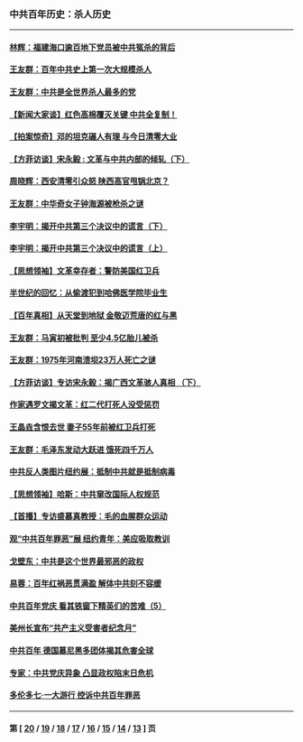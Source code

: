 ### 中共百年历史：杀人历史
---
#### [林辉：福建海口逾百地下党员被中共冤杀的背后](../../pages/nf1176106/n13878946.md?01110430) 
#### [王友群：百年中共史上第一次大规模杀人](../../pages/nf1176106/n13863785.md?01110430) 
#### [王友群：中共是全世界杀人最多的党](../../pages/nf1176106/n13860689.md?01110430) 
#### [【新闻大家谈】红色高棉覆灭关键 中共全复制！](../../pages/nf1176106/n13850222.md?01110430) 
#### [【拍案惊奇】邓的坦克碾人有理 与今日清零大业](../../pages/nf1176106/n13729574.md?01110430) 
#### [【方菲访谈】宋永毅 : 文革与中共内部的倾轧（下）](../../pages/nf1176106/n13486836.md?01110430) 
#### [周晓辉：西安清零引众怒 陕西高官甩锅北京？](../../pages/nf1176106/n13484627.md?01110430) 
#### [王友群：中华奇女子钟海源被枪杀之谜](../../pages/nf1176106/n13430555.md?01110430) 
#### [李宇明：揭开中共第三个决议中的谎言（下）](../../pages/nf1176106/n13389389.md?01110430) 
#### [李宇明：揭开中共第三个决议中的谎言（上）](../../pages/nf1176106/n13388697.md?01110430) 
#### [【思想领袖】文革幸存者：警防美国红卫兵](../../pages/nf1176106/n13339289.md?01110430) 
#### [半世纪的回忆：从偷渡犯到哈佛医学院毕业生](../../pages/nf1176106/n13345328.md?01110430) 
#### [【百年真相】从天堂到地狱 金敬迈荒唐的红与黑](../../pages/nf1176106/n13336995.md?01110430) 
#### [王友群：马寅初被批判 至少4.5亿胎儿被杀](../../pages/nf1176106/n13260313.md?01110430) 
#### [王友群：1975年河南溃坝23万人死亡之谜](../../pages/nf1176106/n13231576.md?01110430) 
#### [【方菲访谈】专访宋永毅：揭广西文革骇人真相 （下）](../../pages/nf1176106/n13209074.md?01110430) 
#### [作家遇罗文揭文革：红二代打死人没受惩罚](../../pages/nf1176106/n13205254.md?01110430) 
#### [王晶垚含恨去世 妻子55年前被红卫兵打死](../../pages/nf1176106/n13203590.md?01110430) 
#### [王友群：毛泽东发动大跃进 饿死四千万人](../../pages/nf1176106/n13177158.md?01110430) 
#### [中共反人类图片纽约展：抵制中共就是抵制病毒](../../pages/nf1176106/n13115371.md?01110430) 
#### [【思想领袖】哈斯：中共窜改国际人权规范](../../pages/nf1176106/n13053647.md?01110430) 
#### [【首播】专访盛慕真教授：毛的血腥群众运动](../../pages/nf1176106/n13091782.md?01110430) 
#### [观“中共百年罪恶”展 纽约青年：美应吸取教训](../../pages/nf1176106/n13085246.md?01110430) 
#### [戈壁东：中共是这个世界最邪恶的政权](../../pages/nf1176106/n13085641.md?01110430) 
#### [易蓉：百年红祸恶贯满盈 解体中共刻不容缓](../../pages/nf1176106/n13084455.md?01110430) 
#### [中共百年党庆 看其铁窗下精英们的苦难（5）](../../pages/nf1176106/n13076766.md?01110430) 
#### [美州长宣布“共产主义受害者纪念月”](../../pages/nf1176106/n13074024.md?01110430) 
#### [中共百年 德国慕尼黑多团体揭其危害全球](../../pages/nf1176106/n13068873.md?01110430) 
#### [专家：中共党庆异象 凸显政权陷末日危机](../../pages/nf1176106/n13067084.md?01110430) 
#### [多伦多七·一大游行 控诉中共百年罪恶](../../pages/nf1176106/n13062043.md?01110430) 

---
#### 第 [ [20](./20.md?01110430) / [19](./19.md?01110430) / [18](./18.md?01110430) / [17](./17.md?01110430) / [16](./16.md?01110430) / [15](./15.md?01110430) / [14](./14.md?01110430) / [13](./13.md?01110430) ] 页
